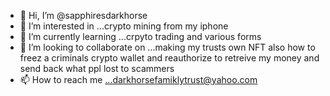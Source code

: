 - 👋 Hi, I’m @sapphiresdarkhorse
- 👀 I’m interested in ...crypto mining from my iphone
- 🌱 I’m currently learning ...crpyto trading and various forms
- 💞️ I’m looking to collaborate on ...making my trusts own NFT also how to freez a criminals crypto wallet and
     reauthorize to retreive my money and send back what ppl lost to scammers
- 📫 How to reach me ...darkhorsefamiklytrust@yahoo.com

<!---
sapphiresdarkhorse/sapphiresdarkhorse is a ✨ special ✨ repository because its `README.md` (this file) appears on your GitHub profile.
You can click the Preview link to take a look at your changes.
--->
